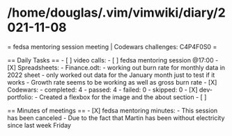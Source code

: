 # /home/douglas/.vim/vimwiki/diary/2021-11-08

= fedsa mentoring session meeting | Codewars challenges: C4P4F0S0 =

== Daily Tasks ==
    - [ ] video calls:
        - [ ] fedsa mentoring session @17:00
    - [X] Spreadsheets:
		- Finance.odt:
			- working out burn rate for monthly data in 2022 sheet
			- only worked out data for the January month just to test if it works
			- Growth rate seems to be working as well as gross burn rate
	- [X] Codewars:
		- completed: 4
		- passed: 4
		- failed: 0
		- skipped: 0
	- [X] dev-portfolio:
		- Created a flexbox for the image and the about section
	- [ ] 

== Minutes of meetings ==
	- [X] fedsa mentoring minutes:
		- This session has been canceled
		- Due to the fact that Martin has been without electricity since last week Friday
